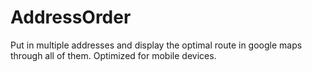 # AddressOrder
Put in multiple addresses and display the optimal route in google maps through all of them. Optimized for mobile devices.
